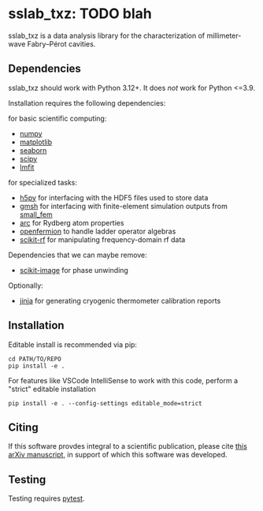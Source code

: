 sslab_txz: TODO blah
=======================================

sslab_txz is a data analysis library for
the characterization of millimeter-wave Fabry–Pérot cavities.


Dependencies
------------

sslab_txz should work with Python 3.12+. It does _not_ work for Python <=3.9.

Installation requires the following dependencies:

for basic scientific computing:
- [numpy](https://numpy.org/)
- [matplotlib](https://matplotlib.org/)
- [seaborn](https://seaborn.pydata.org/)
- [scipy](https://www.scipy.org/)
- [lmfit](https://lmfit.github.io/)

for specialized tasks:
- [h5py](https://www.h5py.org/) for interfacing with the HDF5 files used to store data
- [gmsh](https://gmsh.info/) for interfacing with finite-element simulation outputs from [small_fem](https://gitlab.onelab.info/gmsh/small_fem)
- [arc](https://arc-alkali-rydberg-calculator.readthedocs.io/) for Rydberg atom properties
- [openfermion](https://quantumai.google/openfermion) to handle ladder operator algebras
- [scikit-rf](https://scikit-rf.readthedocs.io/) for manipulating frequency-domain rf data

Dependencies that we can maybe remove:
- [scikit-image](https://scikit-image.org/) for phase unwinding

Optionally:
- [jinja](https://jinja.palletsprojects.com/) for generating cryogenic thermometer calibration reports


Installation
------------

Editable install is recommended via pip:

    cd PATH/TO/REPO
    pip install -e .

For features like VSCode IntelliSense to work with this code,
perform a "strict" editable installation

    pip install -e . --config-settings editable_mode=strict


Citing
------

If this software provdes integral to a scientific publication,
please cite [this arXiv manuscript](https://arxiv.org/abs/2506.05804),
in support of which this software was developed.


Testing
-------

Testing requires [pytest](https://docs.pytest.org/).
